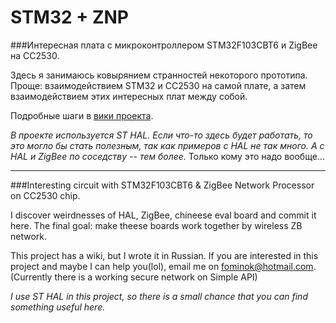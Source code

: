 # STM32 + ZNP

###Интересная плата с микроконтроллером STM32F103CBT6 и ZigBee на CC2530.

Здесь я занимаюсь ковырянием странностей некоторого прототипа. Проще: взаимодействием STM32 и CC2530 на самой плате,
а затем взаимодействием этих интересных плат между собой.

Подробные шаги в [вики проекта](../../wiki).

_В проекте используется ST HAL. Если что-то здесь будет работать, то это могло бы стать полезным, так
как примеров с HAL не так много. А с HAL и ZigBee по соседству -- тем более._  Только кому это надо вообще...

___

###Interesting circuit with STM32F103CBT6 & ZigBee Network Processor on CC2530 chip.

I discover weirdnesses of HAL, ZigBee, chineese eval board and commit it here. The final goal: make theese boards work 
together by wireless ZB network.

This project has a wiki, but I wrote it in Russian. If you are interested in this project and maybe I can help you(lol),
email me on fominok@hotmail.com. (Currently there is a working secure network on Simple API)

_I use ST HAL in this project, so there is a small chance that you can find something useful here._
